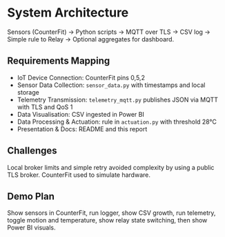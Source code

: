 # System Architecture
Sensors (CounterFit) → Python scripts → MQTT over TLS → CSV log → Simple rule to Relay → Optional aggregates for dashboard.

## Requirements Mapping
- IoT Device Connection: CounterFit pins 0,5,2
- Sensor Data Collection: `sensor_data.py` with timestamps and local storage
- Telemetry Transmission: `telemetry_mqtt.py` publishes JSON via MQTT with TLS and QoS 1
- Data Visualisation: CSV ingested in Power BI
- Data Processing & Actuation: rule in `actuation.py` with threshold 28°C
- Presentation & Docs: README and this report

## Challenges
Local broker limits and simple retry avoided complexity by using a public TLS broker. CounterFit used to simulate hardware.

## Demo Plan
Show sensors in CounterFit, run logger, show CSV growth, run telemetry, toggle motion and temperature, show relay state switching, then show Power BI visuals.
